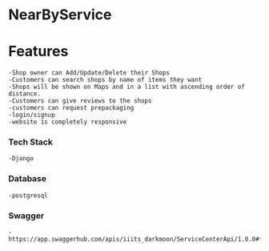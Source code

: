 # NearByService





# Features
    -Shop owner can Add/Update/Delete their Shops
    -Customers can search shops by name of items they want
    -Shops will be shown on Maps and in a list with ascending order of distance.
    -Customers can give reviews to the shops
    -customers can request prepackaging
    -login/signup
    -website is completely responsive


### Tech Stack
    -Django

### Database 
    -postgresql
    
 ### Swagger
    -https://app.swaggerhub.com/apis/iiits_darkmoon/ServiceCenterApi/1.0.0#free
  

